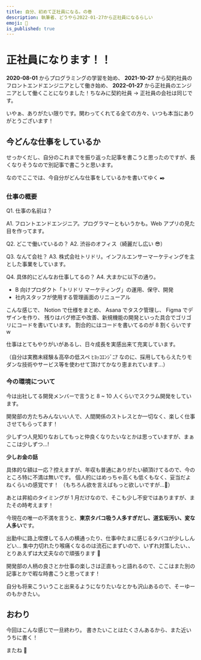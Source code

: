 ```yaml
---
title: 自分、初めて正社員になる。の巻
description: 執筆者、どうやら2022-01-27から正社員になるらしい
emoji: 👔
is_published: true
---
```


# 正社員になります！！

**2020-08-01** からプログラミングの学習を始め、
**2021-10-27** から契約社員のフロントエンドエンジニアとして働き始め、
**2022-01-27** から正社員のエンジニアとして働くことになりました！ちなみに契約社員 → 正社員の会社は同じです。

いやぁ、ありがたい限りです。関わってくれてる全ての方々、いつも本当にありがとうございます！

## 今どんな仕事をしているか

せっかくだし、自分のこれまでを振り返った記事を書こうと思ったのですが、長くなりそうなので別記事で書こうと思います。

なのでここでは、今自分がどんな仕事をしているかを書いてゆく ✒️

### 仕事の概要

Q1. 仕事の名前は？

A1. フロントエンドエンジニア。プログラマーともいうかも。Web アプリの見た目を作ってます。

Q2. どこで働いているの？
A2. 渋谷のオフィス（綺麗だし広い 😎）

Q3. なんて会社？
A3. 株式会社トリドリ。インフルエンサーマーケティングを主とした事業をしています。

Q4. 具体的にどんなお仕事してるの？
A4. 大まかに以下の通り。

- B 向けプロダクト「トリドリ マーケティング」の運用、保守、開発
- 社内スタッフが使用する管理画面のリニューアル

こんな感じで、
Notion で仕様をまとめ、
Asana でタスク管理し、
Figma でデザインを作り、
残りはバグ修正や改善、新規機能の開発といった具合でゴリゴリにコードを書いています。
割合的にはコードを書いてるのが 8 割くらいです w

仕事はとてもやりがいがあるし、日々成長を実感出来て充実しています。

（自分は実務未経験＆高卒の低スペ ﾋﾖｯｺｴﾝｼﾞﾆｱ なのに、採用してもらえたりモダンな技術やサービス等を使わせて頂けてかなり恵まれています...）

### 今の環境について

今は出社してる開発メンバーで言うと 8 ~ 10 人くらいでスクラム開発をしています。

開発部の方たちみんないい人で、人間関係のストレスとか一切なく、楽しく仕事させてもらってます！

少しずつ人見知りなおしてもっと仲良くなりたいなとかは思っていますが、まぁここは少しずつ...!

**少しお金の話**

具体的な額は一応？控えますが、年収も普通にありがたい額頂けてるので、今のところ特に不満は無いです。
個人的にはめっちゃ高くも低くもなく、妥当だよねくらいの感覚です！
（もちろん欲を言えばもっと欲しいですが…🤣）

あとは昇給のタイミングが 1 月だけなので、そこも少し不安ではありますが、またその時考えます！

今現在の唯一の不満を言うと、**東京タバコ吸う人多すぎだし、道玄坂汚い、変な人多い**です。

出勤中に路上喫煙してる人の横通ったり、仕事中たまに感じるタバコが少ししんどい…
集中力切れたり喉痛くなるのは流石にまずいので、いずれ対策したい、、
とりあえずは大丈夫なので頑張ります 🥺

開発部の人柄の良さとか仕事の楽しさは正直もっと語れるので、ここはまた別の記事とかで暇な時書こうと思ってます！

自分も将来こういうこと出来るようになりたいなとかも沢山あるので、そーゆーのもかきたい。

## おわり

今回はこんな感じで一旦終わり。
書きたいことはたくさんあるから、また近いうちに書く！

またね 👋
